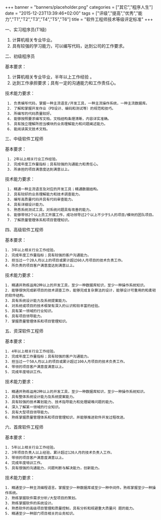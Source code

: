 +++
banner = "banners/placeholder.png"
categories = ["其它","程序人生"]
date = "2015-12-23T13:39:46+02:00"
tags = ["评级","提高","优秀","能力","T1","T2","T3","T4","T5","T6"]
title = "软件工程师技术等级评定标准"
+++

一、实习程序员(T1级) 

1. 计算机相关专业毕业。
2. 具有较强的学习能力，可以编写代码，达到公司的工作要求。

二、初级程序员  

  基本要求：

1. 计算机相关专业毕业，半年以上工作经验 。
2. 达到工作承担要求；具有一定的沟通能力和工作责任心。 

  技术能力要求：

     1. 负责编写代码，掌握一种主流语言/开发工具，一种主流操作系统，一种主流数据库。
     2. 了解和掌握开发作业（PD设计、编码和测试等）的规范和技巧。
     3. 所编写的代码质量较好。
     4. 能够按照要求编写文档，文档结构条理清晰，内容详实准确。
     5. 具有独立理解所担当模块的业务理解能力和问题阐述能力。
     6. 能阅读英文技术文档。

三、中级软件工程师 

  基本要求：

     1. 2年以上相关行业工作经验。
     2. 完成年度工作量指标；具有较强的沟通能力和责任心。
     3. 所承担的项目满意度达到满意以上。 
  技术能力要求：

     1. 精通一种主流语言及对应的开发工具；精通数据结构。
     2. 具有较好的业务理解能力和技术调查能力。
     3. 编写高质量代码并具有代码审查能力。
     4. 具有详细设计能力。
     5. 熟悉系统测试工具，对系统问题具有改善的能力。
     6. 能够带领2个以上员工开展工作，成功领导过2个以上不少于5人的项目/模块的团队项目。
     7. 了解质量管理体系和项目管理知识。

四、高级软件工程师 

  基本要求：

    1. 3年以上相关行业工作经验。
    2. 完成年度工作量指标；具有较强的客户沟通能力。
    3. 担当过一个20人月以上的项目或累计超过60人月项目的技术负责工作。
    4. 所负责的项目客户满意度达到满意以上。 
  技术能力要求：

    1. 精通并熟练运用2种以上的开发工具，至少一种数据库知识，至少一种操作系统知识。
    2. 能够很快完成新项目的技术调查工作，能够完成复杂算法的设计，能够设计可重用的和柔韧的软件结构。
    3. 具有系统设计能力及系统提案能力。
    4. 对系统或项目的技术框架有深入的认识和较丰富的经验。
    5. 具有某一领域的行业知识。
    6. 具有项目领导能力。 
    7. 掌握质量管理体系和项目管理知识。

五、资深软件工程师 

  基本要求：

    1. 4年以上相关行业工作经验。
    2. 完成年度工作量指标；具有较强的客户沟通能力。
    3. 担当过一个50人月以上的项目或累计超过100人月项目的技术负责工作。
    4. 带领的项目客户满意度满意以上。
    5. 完成年度培训工作。 
  技术能力要求：

    1. 精通并熟练运用2种以上的开发工具，至少一种数据库知识，至少一种操作系统知识。
    2. 具有整体系统设计能力及系统提案能力。
    3. 具有较强的技术筹划能力、技术指导能力和处理疑难问题的能力。
    4. 深入了解某一领域的行业知识。
    5. 具有大型项目领导能力。 
    6. 熟练掌握质量管理体系和项目管理知识，并能够推进软件开发过程改进。

六、首席软件工程师 

基本要求：

    1. 5年以上相关行业工作经验。
    2. 3年项目负责人以上经验，累计超过120人月的技术负责人工作。
    3. 带领的项目客户满意度满意以上。
    4. 完成年度培训工作。
    5. 具有很强的沟通能力，问题判断与解决能力，创新能力。
  技术能力要求：

    1. 精通至少一种主流编程语言。掌握至少一种数据库或至少一种中间件。熟练掌握至少一种操作系统。
    2. 熟练掌握软件需求分析/大型项目的策划。
    3. 熟练掌握软件的系统设计。
    4. 熟悉软件的高级项目管理和质量控制，具有分析和规避重大质量问 题的能力。     
    5. 精通至少一种部门项目相关的业务知识。

